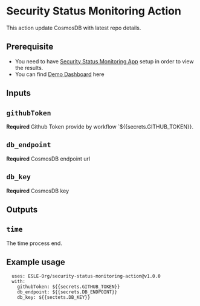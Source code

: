 # Security Status Monitoring Action

This action update CosmosDB with latest repo details.

## Prerequisite
  - You need to have [Security Status Monitoring App](https://github.com/ESLE-Org/security-status-monitoring-app-using-github-actions) setup in order to view the results.
  - You can find [Demo Dashboard](https://security-monitor-app-using-github-actions.azurewebsites.net/) here

## Inputs

## `githubToken`

**Required** Github Token provide by workflow `${{secrets.GITHUB_TOKEN}}.

## `db_endpoint`

**Required** CosmosDB endpoint url

## `db_key`

**Required** CosmosDB key

## Outputs

## `time`

The time process end.

## Example usage
```
  uses: ESLE-Org/security-status-monitoring-action@v1.0.0
  with:
    githubToken: ${{secrets.GITHUB_TOKEN}}
    db_endpoint: ${{secrets.DB_ENDPOINT}}
    db_key: ${{sectets.DB_KEY}}
```